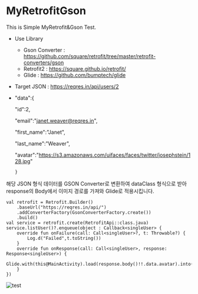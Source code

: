 # MyRetrofitGson
This is Simple MyRetrofit&amp;Gson Test.

* Use Library
  * Gson Converter : https://github.com/square/retrofit/tree/master/retrofit-converters/gson
  * Retrofit2 : https://square.github.io/retrofit/
  * Glide : https://github.com/bumptech/glide
  
 
 * Target JSON : https://reqres.in/api/users/2
  *
      "data":{
      
      "id":2,
      
      "email":"janet.weaver@reqres.in",
      
      "first_name":"Janet",
      
      "last_name":"Weaver",
      
      "avatar":"https://s3.amazonaws.com/uifaces/faces/twitter/josephstein/128.jpg"
      
        }
    
해당 JSON 형식 데이터를 GSON Converter로 변환하여 dataClass 형식으로 받아 response의 Body에서 이미지 경로를 가져와 Glide로 적용시킵니다.

```
val retrofit = Retrofit.Builder()
    .baseUrl("https://reqres.in/api/")
    .addConverterFactory(GsonConverterFactory.create())
    .build()
val service = retrofit.create(RetrofitApi::class.java)
service.listUser()?.enqueue(object : Callback<singleUser> {
    override fun onFailure(call: Call<singleUser>?, t: Throwable?) {
        Log.d("Failed",t.toString())
    }
    override fun onResponse(call: Call<singleUser>, response: Response<singleUser>) {
        Glide.with(this@MainActivity).load(response.body()!!.data.avatar).into(imageView)
    }
})
```

![test](https://user-images.githubusercontent.com/55890012/74604927-350e3a80-5106-11ea-9a78-110ff190da75.PNG)

